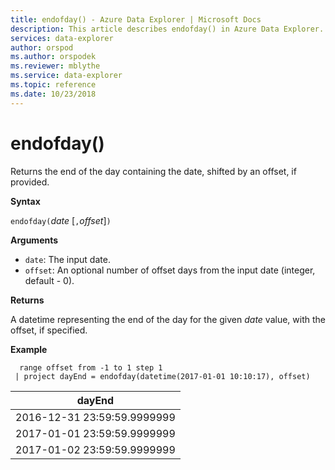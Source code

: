 ```yaml
---
title: endofday() - Azure Data Explorer | Microsoft Docs
description: This article describes endofday() in Azure Data Explorer.
services: data-explorer
author: orspod
ms.author: orspodek
ms.reviewer: mblythe
ms.service: data-explorer
ms.topic: reference
ms.date: 10/23/2018
---
```

# endofday()

Returns the end of the day containing the date, shifted by an offset, if provided.

**Syntax**

`endofday(`*date* [`,`*offset*]`)`

**Arguments**

* `date`: The input date.
* `offset`: An optional number of offset days from the input date (integer, default - 0).

**Returns**

A datetime representing the end of the day for the given *date* value, with the offset, if specified.

**Example**

```kusto
  range offset from -1 to 1 step 1
 | project dayEnd = endofday(datetime(2017-01-01 10:10:17), offset) 
```

|dayEnd|
|---|
|2016-12-31 23:59:59.9999999|
|2017-01-01 23:59:59.9999999|
|2017-01-02 23:59:59.9999999|